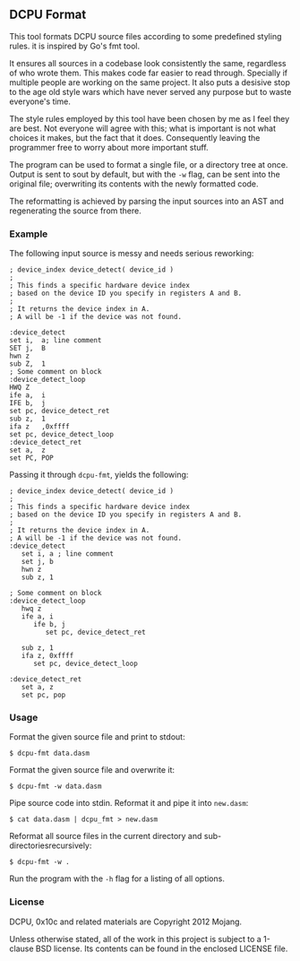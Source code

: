 ## DCPU Format

This tool formats DCPU source files according to some predefined styling rules.
it is inspired by Go's fmt tool.

It ensures all sources in a codebase look consistently the same, regardless
of who wrote them. This makes code far easier to read through. Specially if
multiple people are working on the same project. It also puts a desisive
stop to the age old style wars which have never served any purpose but to
waste everyone's time.

The style rules employed by this tool have been chosen by me as I feel they
are best. Not everyone will agree with this; what is important is not
what choices it makes, but the fact that it does. Consequently leaving the
programmer free to worry about more important stuff.

The program can be used to format a single file, or a directory tree at once.
Output is sent to sout by default, but with the `-w` flag, can be sent into
the original file; overwriting its contents with the newly formatted code.

The reformatting is achieved by parsing the input sources into an AST and
regenerating the source from there.


### Example

The following input source is messy and needs serious reworking:

	; device_index device_detect( device_id )
	;
	; This finds a specific hardware device index
	; based on the device ID you specify in registers A and B.
	;
	; It returns the device index in A.
	; A will be -1 if the device was not found.

	:device_detect
	set i,  a; line comment
	SET j,  B
	hwn z
	sub Z,  1
	; Some comment on block
	:device_detect_loop
	HWQ Z
	ife a,  i
	IFE b,  j
	set pc, device_detect_ret
	sub z,  1
	ifa z   ,0xffff
	set pc, device_detect_loop
	:device_detect_ret
	set a,  z
	set PC, POP

Passing it through `dcpu-fmt`, yields the following:

	; device_index device_detect( device_id )
	;
	; This finds a specific hardware device index
	; based on the device ID you specify in registers A and B.
	;
	; It returns the device index in A.
	; A will be -1 if the device was not found.
	:device_detect
	   set i, a ; line comment
	   set j, b
	   hwn z
	   sub z, 1

	; Some comment on block
	:device_detect_loop
	   hwq z
	   ife a, i
		  ife b, j
		     set pc, device_detect_ret

	   sub z, 1
	   ifa z, 0xffff
		  set pc, device_detect_loop

	:device_detect_ret
	   set a, z
	   set pc, pop


### Usage

Format the given source file and print to stdout:

    $ dcpu-fmt data.dasm

Format the given source file and overwrite it:

    $ dcpu-fmt -w data.dasm

Pipe source code into stdin. Reformat it and pipe it into `new.dasm`:

    $ cat data.dasm | dcpu_fmt > new.dasm

Reformat all source files in the current directory and
sub-directoriesrecursively:

    $ dcpu-fmt -w .

Run the program with the `-h` flag for a listing of all options.


### License

DCPU, 0x10c and related materials are Copyright 2012 Mojang.

Unless otherwise stated, all of the work in this project is subject to a
1-clause BSD license. Its contents can be found in the enclosed LICENSE file.
